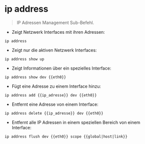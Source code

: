 # ip address

> IP Adressen Management Sub-Befehl.

- Zeigt Netzwerk Interfaces mit ihren Adressen:

`ip address`

- Zeigt nur die aktiven Netzwerk Interfaces:

`ip address show up`

- Zeigt Informationen über ein spezielles Interface:

`ip address show dev {{eth0}}`

- Fügt eine Adresse zu einem Interface hinzu:

`ip address add {{ip_adresse}} dev {{eth0}}`

- Entfernt eine Adresse von einem Interface:

`ip address delete {{ip_adresse}} dev {{eth0}}`

- Entfernt alle IP Adressen in einem speziellen Bereich von einem Interface:

`ip address flush dev {{eth0}} scope {{global|host|link}}`
